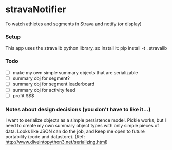 # stravaNotifier
To watch athletes and segments in Strava and notify (or display)

### Setup
This app uses the stravalib python library, so install it: pip install -t . stravalib

### Todo

- [ ] make my own simple summary objects that are serializable
- [ ] summary obj for segment?
- [ ] summary obj for segment leaderboard
- [ ] summary obj for activity feed
- [ ] profit $$$

### Notes about design decisions (you don't have to like it...)
I want to serialize objects as a simple persistence model.
Pickle works, but I need to create my own summary object types with only simple pieces of data.
Looks like JSON can do the job, and keep me open to future portability (code and datastore). (Ref: http://www.diveintopython3.net/serializing.html)
